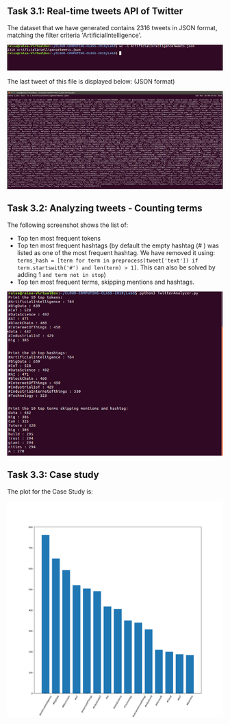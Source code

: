 ## Task 3.1: Real-time tweets API of Twitter ##

The dataset that we have generated contains 2316 tweets in JSON format, matching the filter criteria 'ArtificialIntelligence'.

![alt text](https://github.com/ferdidolot/CLOUD-COMPUTING-CLASS-2018/blob/master/Lab3/Lab3.1_Output1.png)

The last tweet of this file is displayed below: (JSON format)

![alt text](https://github.com/ferdidolot/CLOUD-COMPUTING-CLASS-2018/blob/master/Lab3/Lab3.1_Output2.png)


## Task 3.2: Analyzing tweets - Counting terms ##

The following screenshot shows the list of:

* Top ten most frequent tokens
* Top ten most frequent hashtags (by default the empty hashtag (# ) was listed as one of the most frequent hashtag. We have removed it using: ` terms_hash = [term for term in preprocess(tweet['text'])
                      if term.startswith('#') and len(term) > 1]`. This can also be solved by adding 1 `and term not in stop`)
* Top ten most frequent terms, skipping mentions and hashtags.

![alt text](https://github.com/ferdidolot/CLOUD-COMPUTING-CLASS-2018/blob/master/Lab3/Lab3.2_Output2.png)

## Task 3.3: Case study ##

The plot for the Case Study is:


![alt text](https://github.com/ferdidolot/CLOUD-COMPUTING-CLASS-2018/blob/master/Lab3/CaseStudy.png)

